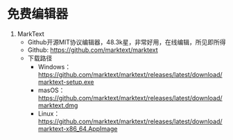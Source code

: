 # 免费编辑器
1. MarkText
    - Github开源MIT协议编辑器，48.3k星，非常好用，在线编辑，所见即所得
    - Github: https://github.com/marktext/marktext
    - 下载路径
        - Windows：https://github.com/marktext/marktext/releases/latest/download/marktext-setup.exe
        - masOS：https://github.com/marktext/marktext/releases/latest/download/marktext.dmg
        - Linux：https://github.com/marktext/marktext/releases/latest/download/marktext-x86_64.AppImage
